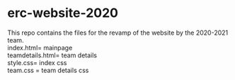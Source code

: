 # erc-website-2020
This repo contains the files for the revamp of the website by the 2020-2021 team.  
 index.html= mainpage  
 teamdetails.html= team details  
 style.css= index css  
 team.css = team details css  
 
